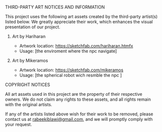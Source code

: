 THIRD-PARTY ART NOTICES AND INFORMATION

This project uses the following art assets created by the third-party artist(s) listed below. We greatly appreciate their work, which enhances the visual presentation of our project.

1. Art by Hariharan
   - Artwork location: https://sketchfab.com/hariharan.htmfx
   - Usage: [the enviroment where the npc navigate]

2. Art by Mikeramos
   - Artwork location: https://sketchfab.com/mikeramos
   - Usage: [the spherical robot wich resmble the npc ]

COPYRIGHT NOTICES

All art assets used in this project are the property of their respective owners. We do not claim any rights to these assets, and all rights remain with the original artists.

If any of the artists listed above wish for their work to be removed, please contact us at rabeekiblawi@gmail.com, and we will promptly comply with your request.
